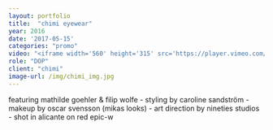 ```yaml
---
layout: portfolio
title:  "chimi eyewear"
year: 2016
date: '2017-05-15'
categories: "promo"
video: "<iframe width='560' height='315' src='https://player.vimeo.com/video/216285439' frameborder='0' allowfullscreen></iframe>"
role: "DOP"
client: "chimi"
image-url: /img/chimi_img.jpg
---
```


featuring mathilde goehler & filip wolfe - 
styling by caroline sandström - 
makeup by oscar svensson (mikas looks) - 
art direction by nineties studios - 
shot in alicante on red epic-w
